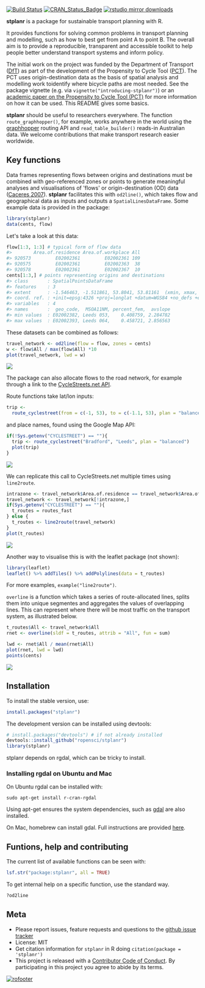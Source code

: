 
<!-- README.md is generated from README.Rmd. Please edit that file -->
[![Build Status](https://travis-ci.org/ropensci/stplanr.svg?branch=master)](https://travis-ci.org/ropensci/stplanr) [![CRAN\_Status\_Badge](http://www.r-pkg.org/badges/version/stplanr)](https://cran.r-project.org/package=stplanr) [![rstudio mirror downloads](http://cranlogs.r-pkg.org/badges/stplanr)](https://github.com/metacran/cranlogs.app)

**stplanr** is a package for sustainable transport planning with R.

It provides functions for solving common problems in transport planning and modelling, such as how to best get from point A to point B. The overall aim is to provide a reproducible, transparent and accessible toolkit to help people better understand transport systems and inform policy.

The initial work on the project was funded by the Department of Transport ([DfT](https://www.gov.uk/government/organisations/department-for-transport)) as part of the development of the Propensity to Cycle Tool ([PCT](http://pct.bike/)). The PCT uses origin-destination data as the basis of spatial analysis and modelling work toidentify where bicycle paths are most needed. See the package vignette (e.g. via `vignette("introducing-stplanr")`) or an [academic paper on the Propensity to Cycle Tool (PCT)](http://arxiv.org/abs/1509.04425) for more information on how it can be used. This README gives some basics.

**stplanr** should be useful to researchers everywhere. The function `route_graphhopper()`, for example, works anywhere in the world using the [graphhopper](https://graphhopper.com/) routing API and `read_table_builder()` reads-in Australian data. We welcome contributions that make transport research easier worldwide.

Key functions
-------------

Data frames representing flows between origins and destinations must be combined with geo-referenced zones or points to generate meaningful analyses and visualisations of 'flows' or origin-destination (OD) data ([Caceres 2007](https://www.researchgate.net/profile/Francisco_Benitez/publication/3480996_Deriving_origin_destination_data_from_a_mobile_phone_network/links/0f31753ad7db9e7ece000000.pdf)). **stplanr** facilitates this with `od2line()`, which takes flow and geographical data as inputs and outputs a `SpatialLinesDataFrame`. Some example data is provided in the package:

``` r
library(stplanr)
data(cents, flow)
```

Let's take a look at this data:

``` r
flow[1:3, 1:3] # typical form of flow data
#>        Area.of.residence Area.of.workplace All
#> 920573         E02002361         E02002361 109
#> 920575         E02002361         E02002363  38
#> 920578         E02002361         E02002367  10
cents[1:3,] # points representing origins and destinations
#> class       : SpatialPointsDataFrame 
#> features    : 3 
#> extent      : -1.546463, -1.511861, 53.8041, 53.81161  (xmin, xmax, ymin, ymax)
#> coord. ref. : +init=epsg:4326 +proj=longlat +datum=WGS84 +no_defs +ellps=WGS84 +towgs84=0,0,0 
#> variables   : 4
#> names       :  geo_code,  MSOA11NM, percent_fem,  avslope 
#> min values  : E02002382, Leeds 053,    0.408759, 2.284782 
#> max values  : E02002393, Leeds 064,    0.458721, 2.856563
```

These datasets can be combined as follows:

``` r
travel_network <- od2line(flow = flow, zones = cents)
w <- flow$All / max(flow$All) *10
plot(travel_network, lwd = w)
```

![](README-plot1-1.png)

The package can also allocate flows to the road network, for example through a link to the [CycleStreets.net API](https://www.cyclestreets.net/api/).

Route functions take lat/lon inputs:

``` r
trip <-
  route_cyclestreet(from = c(-1, 53), to = c(-1.1, 53), plan = "balanced")
```

and place names, found using the Google Map API:

``` r
if(!Sys.getenv("CYCLESTREET") == ""){
  trip <- route_cyclestreet("Bradford", "Leeds", plan = "balanced")
  plot(trip)
}
```

![](README-cycle-trip-1.png)

We can replicate this call to CycleStreets.net multiple times using `line2route`.

``` r
intrazone <- travel_network$Area.of.residence == travel_network$Area.of.workplace
travel_network <- travel_network[!intrazone,]
if(Sys.getenv("CYCLESTREET") == ""){
  t_routes = routes_fast
} else {
  t_routes <- line2route(travel_network)
}
plot(t_routes)
```

![](README-plot2-1.png)

Another way to visualise this is with the leaflet package (not shown):

``` r
library(leaflet)
leaflet() %>% addTiles() %>% addPolylines(data = t_routes)
```

For more examples, `example("line2route")`.

`overline` is a function which takes a series of route-allocated lines, splits them into unique segmentes and aggregates the values of overlapping lines. This can represent where there will be most traffic on the transport system, as illustrated below.

``` r
t_routes$All <- travel_network$All
rnet <- overline(sldf = t_routes, attrib = "All", fun = sum)

lwd <- rnet$All / mean(rnet$All)
plot(rnet, lwd = lwd)
points(cents)
```

![](README-rnet-1.png)

Installation
------------

To install the stable version, use:

``` r
install.packages("stplanr")
```

The development version can be installed using devtools:

``` r
# install.packages("devtools") # if not already installed
devtools::install_github("ropensci/stplanr")
library(stplanr)
```

stplanr depends on rgdal, which can be tricky to install.

### Installing rgdal on Ubuntu and Mac

On Ubuntu rgdal can be installed with:

    sudo apt-get install r-cran-rgdal

Using apt-get ensures the system dependencies, such as [gdal](http://trac.osgeo.org/gdal/wiki/DownloadingGdalBinaries) are also installed.

On Mac, homebrew can install gdal. Full instructions are provided [here](https://github.com/ropensci/geojsonio#install).

Funtions, help and contributing
-------------------------------

The current list of available functions can be seen with:

``` r
lsf.str("package:stplanr", all = TRUE)
```

To get internal help on a specific function, use the standard way.

``` r
?od2line
```

Meta
----

-   Please report issues, feature requests and questions to the [github issue tracker](https://github.com/ropensci/stplanr/issues)
-   License: MIT
-   Get citation information for `stplanr` in R doing `citation(package = 'stplanr')`
-   This project is released with a [Contributor Code of Conduct](CONDUCT.md). By participating in this project you agree to abide by its terms.

[![rofooter](http://ropensci.org/public_images/github_footer.png)](http://ropensci.org)
